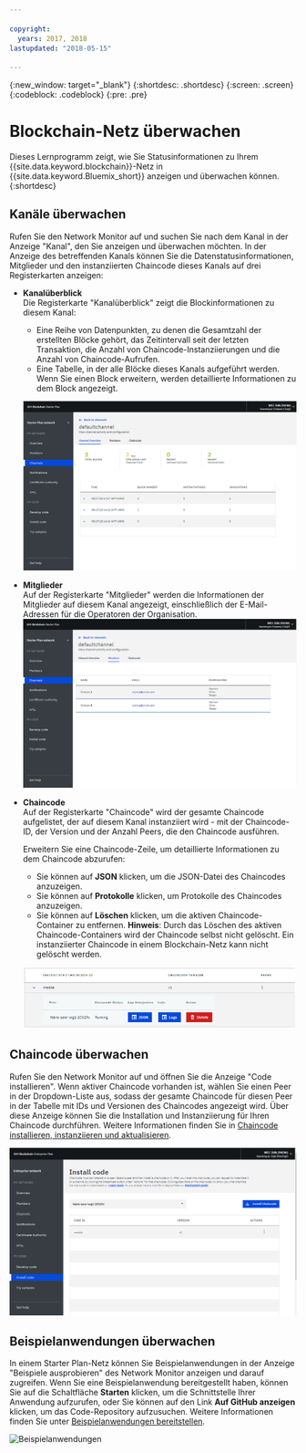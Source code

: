 ```yaml
---

copyright:
  years: 2017, 2018
lastupdated: "2018-05-15"

---
```


{:new_window: target="_blank"}
{:shortdesc: .shortdesc}
{:screen: .screen}
{:codeblock: .codeblock}
{:pre: .pre}

# Blockchain-Netz überwachen

Dieses Lernprogramm zeigt, wie Sie Statusinformationen zu Ihrem {{site.data.keyword.blockchain}}-Netz in {{site.data.keyword.Bluemix_short}} anzeigen und überwachen können.
{:shortdesc}


## Kanäle überwachen

Rufen Sie den Network Monitor auf und suchen Sie nach dem Kanal in der Anzeige "Kanal", den Sie anzeigen und überwachen möchten.  In der Anzeige des betreffenden Kanals können Sie die Datenstatusinformationen, Mitglieder und den instanziierten Chaincode dieses Kanals auf drei Registerkarten anzeigen:

* **Kanalüberblick**  
  Die Registerkarte "Kanalüberblick" zeigt die Blockinformationen zu diesem Kanal:
    * Eine Reihe von Datenpunkten, zu denen die Gesamtzahl der erstellten Blöcke gehört, das Zeitintervall seit der letzten Transaktion, die Anzahl von Chaincode-Instanziierungen und die Anzahl von Chaincode-Aufrufen.
    * Eine Tabelle, in der alle Blöcke dieses Kanals aufgeführt werden.  Wenn Sie einen Block erweitern, werden detaillierte Informationen zu dem Block angezeigt.  

  ![Kanalüberblick](../images/channel_overview_detail.png "Kanalüberblick")  

* **Mitglieder**  
  Auf der Registerkarte "Mitglieder" werden die Informationen der Mitglieder auf diesem Kanal angezeigt, einschließlich der E-Mail-Adressen für die Operatoren der Organisation.
  ![Kanalmitglieder](../images/channel_members.png "Kanalmitglieder")  

* **Chaincode**  
  Auf der Registerkarte "Chaincode" wird der gesamte Chaincode aufgelistet, der auf diesem Kanal instanziiert wird - mit der Chaincode-ID, der Version und der Anzahl Peers, die den Chaincode ausführen.   

  Erweitern Sie eine Chaincode-Zeile, um detaillierte Informationen zu dem Chaincode abzurufen:  
    * Sie können auf **JSON** klicken, um die JSON-Datei des Chaincodes anzuzeigen.
    * Sie können auf **Protokolle** klicken, um Protokolle des Chaincodes anzuzeigen.
    * Sie können auf **Löschen** klicken, um die aktiven Chaincode-Container zu entfernen.
    **Hinweis**: Durch das Löschen des aktiven Chaincode-Containers wird der Chaincode selbst nicht gelöscht. Ein instanziierter Chaincode in einem Blockchain-Netz kann nicht gelöscht werden.

  ![Kanal-Chaincode](../images/channel_chaincode.png "Kanal-Chaincode")


## Chaincode überwachen

Rufen Sie den Network Monitor auf und öffnen Sie die Anzeige "Code installieren". Wenn aktiver Chaincode vorhanden ist, wählen Sie einen Peer in der Dropdown-Liste aus, sodass der gesamte Chaincode für diesen Peer in der Tabelle mit IDs und Versionen des Chaincodes angezeigt wird. Über diese Anzeige können Sie die Installation und Instanziierung für Ihren Chaincode durchführen.  Weitere Informationen finden Sie in [Chaincode installieren, instanziieren und aktualisieren](install_instantiate_chaincode.html).

  ![Chaincode](../images/chaincode_install_overview.png "Chaincode")


## Beispielanwendungen überwachen

In einem Starter Plan-Netz können Sie Beispielanwendungen in der Anzeige "Beispiele ausprobieren" des Network Monitor anzeigen und darauf zugreifen.  Wenn Sie eine Beispielanwendung bereitgestellt haben, können Sie auf die Schaltfläche **Starten** klicken, um die Schnittstelle Ihrer Anwendung aufzurufen, oder Sie können auf den Link **Auf GitHub anzeigen** klicken, um das Code-Repository aufzusuchen.  Weitere Informationen finden Sie unter [Beispielanwendungen bereitstellen](prebuilt_samples.html).

  ![Beispielanwendungen](../images/sampleappflow0.png "Beispielanwendungen")
